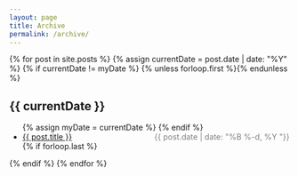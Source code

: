 ```yaml
---
layout: page
title: Archive
permalink: /archive/
---
```


<section class="archive-post-list">

   {% for post in site.posts %}
       {% assign currentDate = post.date | date: "%Y" %}
       {% if currentDate != myDate %}
           {% unless forloop.first %}</ul>{% endunless %}
           <h1>{{ currentDate }}</h1>
           <ul>
           {% assign myDate = currentDate %}
       {% endif %}
       <li><a href="{{ post.url }}"><span>{{ post.title }}</span></a> <span style="color:gray;float:right">{{ post.date | date: "%B %-d, %Y "}}</span></li>
       {% if forloop.last %}</ul>{% endif %}
   {% endfor %}

</section>
